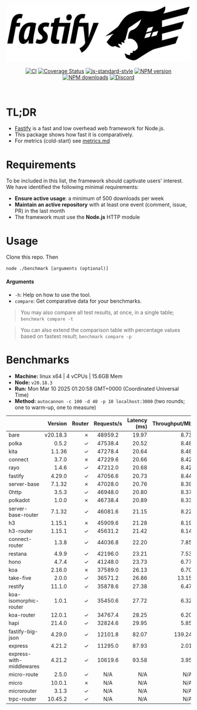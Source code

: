<div align="center">
  <img src="https://github.com/fastify/graphics/raw/HEAD/fastify-landscape-outlined.svg" width="650" height="auto"/>
</div>

<div align="center">

[![CI](https://github.com/fastify/fastify/workflows/ci/badge.svg)](https://github.com/fastify/fastify/actions/workflows/ci.yml)
[![Coverage Status](https://coveralls.io/repos/github/fastify/fastify/badge.svg?branch=master)](https://coveralls.io/github/fastify/fastify?branch=master)
[![js-standard-style](https://img.shields.io/badge/code%20style-standard-brightgreen.svg?style=flat)](http://standardjs.com/)
[![NPM version](https://img.shields.io/npm/v/fastify.svg?style=flat)](https://www.npmjs.com/package/fastify)
[![NPM downloads](https://img.shields.io/npm/dm/fastify.svg?style=flat)](https://www.npmjs.com/package/fastify) [![Discord](https://img.shields.io/discord/725613461949906985)](https://discord.gg/fastify)

</div>
<br />

# TL;DR

* [Fastify](https://github.com/fastify/fastify) is a fast and low overhead web framework for Node.js.
* This package shows how fast it is comparatively.
* For metrics (cold-start) see [metrics.md](./METRICS.md)

# Requirements

To be included in this list, the framework should captivate users' interest. We have identified the following minimal requirements:
- **Ensure active usage**: a minimum of 500 downloads per week
- **Maintain an active repository** with at least one event (comment, issue, PR) in the last month
- The framework must use the **Node.js** HTTP module

# Usage

Clone this repo. Then 

```
node ./benchmark [arguments (optional)]
```

#### Arguments

* `-h`: Help on how to use the tool.
* `compare`: Get comparative data for your benchmarks.

> You may also compare all test results, at once, in a single table; `benchmark compare -t`

> You can also extend the comparison table with percentage values based on fastest result; `benchmark compare -p`
# Benchmarks

* __Machine:__ linux x64 | 4 vCPUs | 15.6GB Mem
* __Node:__ `v20.18.3`
* __Run:__ Mon Mar 10 2025 01:20:58 GMT+0000 (Coordinated Universal Time)
* __Method:__ `autocannon -c 100 -d 40 -p 10 localhost:3000` (two rounds; one to warm-up, one to measure)

|                          | Version  | Router | Requests/s | Latency (ms) | Throughput/Mb |
| :--                      | --:      | --:    | :-:        | --:          | --:           |
| bare                     | v20.18.3 | ✗      | 48959.2    | 19.97        | 8.73          |
| polka                    | 0.5.2    | ✓      | 47538.4    | 20.52        | 8.48          |
| kita                     | 1.1.36   | ✓      | 47278.4    | 20.64        | 8.48          |
| connect                  | 3.7.0    | ✗      | 47229.6    | 20.66        | 8.42          |
| rayo                     | 1.4.6    | ✓      | 47212.0    | 20.68        | 8.42          |
| fastify                  | 4.29.0   | ✓      | 47056.6    | 20.73        | 8.44          |
| server-base              | 7.1.32   | ✗      | 47028.0    | 20.76        | 8.39          |
| 0http                    | 3.5.3    | ✓      | 46948.0    | 20.80        | 8.37          |
| polkadot                 | 1.0.0    | ✗      | 46738.4    | 20.89        | 8.33          |
| server-base-router       | 7.1.32   | ✓      | 46081.6    | 21.15        | 8.22          |
| h3                       | 1.15.1   | ✗      | 45909.6    | 21.28        | 8.19          |
| h3-router                | 1.15.1   | ✓      | 45631.2    | 21.42        | 8.14          |
| connect-router           | 1.3.8    | ✓      | 44036.8    | 22.20        | 7.85          |
| restana                  | 4.9.9    | ✓      | 42196.0    | 23.21        | 7.53          |
| hono                     | 4.7.4    | ✓      | 41248.0    | 23.73        | 6.77          |
| koa                      | 2.16.0   | ✗      | 37589.0    | 26.13        | 6.70          |
| take-five                | 2.0.0    | ✓      | 36571.2    | 26.86        | 13.15         |
| restify                  | 11.1.0   | ✓      | 35878.6    | 27.38        | 6.47          |
| koa-isomorphic-router    | 1.0.1    | ✓      | 35450.6    | 27.72        | 6.32          |
| koa-router               | 12.0.1   | ✓      | 34767.4    | 28.25        | 6.20          |
| hapi                     | 21.4.0   | ✓      | 32824.6    | 29.95        | 5.85          |
| fastify-big-json         | 4.29.0   | ✓      | 12101.8    | 82.07        | 139.24        |
| express                  | 4.21.2   | ✓      | 11295.0    | 87.93        | 2.01          |
| express-with-middlewares | 4.21.2   | ✓      | 10619.6    | 93.58        | 3.95          |
| micro-route              | 2.5.0    | ✓      | N/A        | N/A          | N/A           |
| micro                    | 10.0.1   | ✗      | N/A        | N/A          | N/A           |
| microrouter              | 3.1.3    | ✓      | N/A        | N/A          | N/A           |
| trpc-router              | 10.45.2  | ✓      | N/A        | N/A          | N/A           |
